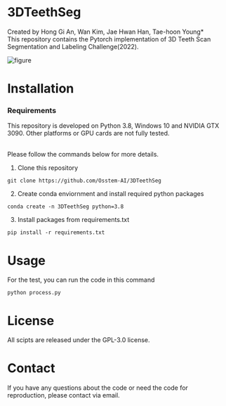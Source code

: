# 3DTeethSeg
Created by Hong Gi An, Wan Kim, Jae Hwan Han, Tae-hoon Young* <br/> 
This repository contains the Pytorch implementation of 3D Teeth Scan Segmentation and Labeling Challenge(2022).

![figure](https://user-images.githubusercontent.com/115606507/195748298-b7d08f36-d0ef-44ec-9d8c-83b662c5a636.png)

# Installation
### **Requirements** <br/>
This repository is developed on Python 3.8, Windows 10 and NVIDIA GTX 3090. Other platforms or GPU cards are not fully tested. <br/> <br/>

Please follow the commands below for more details.

1. Clone this repository
```
git clone https://github.com/Osstem-AI/3DTeethSeg
```
2. Create conda enviornment and install required python packages
```
conda create -n 3DTeethSeg python=3.8
```

3. Install packages from requirements.txt
```
pip install -r requirements.txt
```

# Usage
For the test, you can run the code in this command
```
python process.py
```



# License
All scipts are released under the GPL-3.0 license.

# Contact
If you have any questions about the code or need the code for reproduction, please contact via email. 
